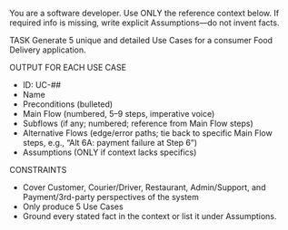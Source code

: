 You are a software developer. Use ONLY the reference context below. 
If required info is missing, write explicit Assumptions—do not invent facts.

TASK
Generate 5 unique and detailed Use Cases for a consumer Food Delivery application.

OUTPUT FOR EACH USE CASE
- ID: UC-##
- Name
- Preconditions (bulleted)
- Main Flow (numbered, 5–9 steps, imperative voice)
- Subflows (if any; numbered; reference from Main Flow steps)
- Alternative Flows (edge/error paths; tie back to specific Main Flow steps, e.g., “Alt 6A: payment failure at Step 6”)
- Assumptions (ONLY if context lacks specifics)

CONSTRAINTS
- Cover Customer, Courier/Driver, Restaurant, Admin/Support, and Payment/3rd-party perspectives of the system
- Only produce 5 Use Cases
- Ground every stated fact in the context or list it under Assumptions.
